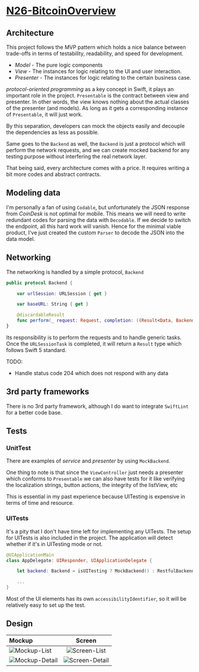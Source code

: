 # [N26-BitcoinOverview](https://github.com/ChrisXu/BitcoinOverview)

## Architecture

This project follows the MVP pattern which holds a nice balance between trade-offs in terms of testability, readability, and speed for development.

- *Model* - The pure logic components
- *View* - The instances for logic relating to the UI and user interaction.
- *Presenter* - The instances for logic relating to the certain business case.

*protocol-oriented programming* as a key concept in Swift, it plays an important role in the project. `Presentable` is the contract between view and presenter. In other words, the view knows nothing about the actual classes of the presenter (and models).  As long as it gets a corresponding instance of  `Presentable`, it will just work.

By this separation, developers can mock the objects easily and decouple the dependencies as less as possible.

Same goes to the `Backend` as well, the `Backend` is just a protocol which will perform the network requests, and we can create mocked backend for any testing purpose without interfering the real network layer.

That being said, every architecture comes with a price. It requires writing a bit more codes and abstract contracts.

## Modeling data

I'm personally a fan of using `Codable`, but unfortunately the JSON response from *CoinDesk* is not optimal for mobile. This means we will need to write redundant codes for parsing the data with `Decodable`. If we decide to switch the endpoint, all this hard work will vanish. Hence for the minimal viable product, I've just created the custom `Parser` to decode the JSON into the data model.

## Networking

The networking is handled by a simple protocol, `Backend`

```swift
public protocol Backend {

    var urlSession: URLSession { get }

    var baseURL: String { get }

    @discardableResult
    func perform(_ request: Request, completion: ((Result<Data, BackendError>) -> Void)?) -> URLSessionTask?
}
```

Its responsibility is to perform the requests and to handle generic tasks. Once the `URLSessionTask` is completed, it will return a `Result` type which follows Swift 5 standard.

TODO:
*  Handle status code 204 which does not respond with any data

## 3rd party frameworks

There is no 3rd party framework, although I do want to integrate `SwiftLint` for a better code base.

## Tests

### UnitTest

There are examples of *service* and *presenter*  by using `MockBackend`.

One thing to note is that since the `ViewController` just needs a presenter which conforms to `Presentable` we can also have tests for it like verifying the localization strings, button actions, the integrity of the listView, etc

This is essential in my past experience because UITesting is expensive in terms of time and resource.

### UITests

It's a pity that I don't have time left for implementing any UITests.
The setup for UITests is also included in the project. The application will detect whether if it's in UITesting mode or not.

```swift
@UIApplicationMain
class AppDelegate: UIResponder, UIApplicationDelegate {

    let backend: Backend = isUITesting ? MockBackend() : RestfulBackend()

    ...
}
```

Most of the UI elements has its own `accessibilityIdentifier`, so it will be relatively easy to set up the test.

## Design

| Mockup         | Screen        |           
| :------------- |:-------------:|
|![Mockup-List](https://github.com/ChrisXu/N26-BitcoinOverview/blob/master/screenshots/mockup-pricelist.png)|![Screen-List](https://github.com/ChrisXu/N26-BitcoinOverview/blob/master/screenshots/screenshot-pricelist.png)|
|![Mockup-Detail](https://github.com/ChrisXu/N26-BitcoinOverview/blob/master/screenshots/mockup-pricedetail.png)|![Screen-Detail](https://github.com/ChrisXu/N26-BitcoinOverview/blob/master/screenshots/screenshot-pricedetail.png)|
